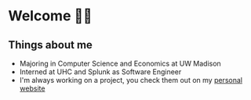 # Welcome 👋👋

## Things about me
 - Majoring in Computer Science and Economics at UW Madison
 - Interned at UHC and Splunk as Software Engineer
 - I'm always working on a project, you check them out on my [personal website](sarthyparty.github.io)



 
<!--
**sarthyparty/sarthyparty** is a ✨ _special_ ✨ repository because its `README.md` (this file) appears on your GitHub profile.

Here are some ideas to get you started:

- 🔭 I’m currently working on ...
- 🌱 I’m currently learning ...
- 👯 I’m looking to collaborate on ...
- 🤔 I’m looking for help with ...
- 💬 Ask me about ...
- 📫 How to reach me: ...
- 😄 Pronouns: ...
- ⚡ Fun fact: ...
-->
